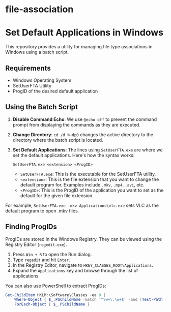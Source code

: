# file-association

# Set Default Applications in Windows

This repository provides a utility for managing file type associations in Windows using a batch script.

## Requirements

- Windows Operating System
- SetUserFTA Utility
- ProgID of the desired default application

## Using the Batch Script

1. **Disable Command Echo**: We use `@echo off` to prevent the command prompt from displaying the commands as they are executed.

2. **Change Directory**: `cd /d %~dp0` changes the active directory to the directory where the batch script is located.

3. **Set Default Applications**: The lines using `SetUserFTA.exe` are where we set the default applications. Here's how the syntax works:

    `SetUserFTA.exe <extension> <ProgID>`

    - `SetUserFTA.exe`: This is the executable for the SetUserFTA utility.
    - `<extension>`: This is the file extension that you want to change the default program for. Examples include `.mkv`, `.mp4`, `.avi`, etc.
    - `<ProgID>`: This is the ProgID of the application you want to set as the default for the given file extension.

For example, `SetUserFTA.exe .mkv Applications\vlc.exe` sets VLC as the default program to open .mkv files.

## Finding ProgIDs

ProgIDs are stored in the Windows Registry. They can be viewed using the Registry Editor (`regedit.exe`).

1. Press `Win + R` to open the Run dialog.
2. Type `regedit` and hit `Enter`.
3. In the Registry Editor, navigate to `HKEY_CLASSES_ROOT\Applications`.
4. Expand the `Applications` key and browse through the list of applications.

You can also use PowerShell to extract ProgIDs:

```powershell
Get-ChildItem HKLM:\Software\Classes -ea 0 |
    Where-Object { $_.PSChildName -match '^\w+\.\w+$' -and (Test-Path -Path "$($_.PSPath)\CLSID") } |
    ForEach-Object { $_.PSChildName }
